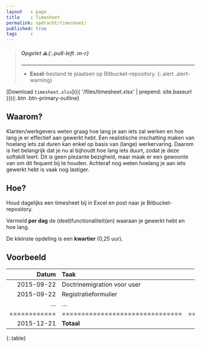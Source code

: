 ```yaml
---
layout   : page
title    : Timesheet
permalink: opdracht/timesheet/
published: true
tags     :
---
```


> ##### **Opgelet** *:warning:*{:.pull-left .m-r}
> ---
> - **Excel**-bestand te plaatsen op Bitbucket-repository.
{:.alert .alert-warning}

[Download `timesheet.xlsx`]({{ '/files/timesheet.xlsx' | prepend: site.baseurl }}){:.btn .btn-primary-outline}


Waarom?
-------

Klanten/werkgevers weten graag hoe lang je aan iets zal werken en hoe lang je er effectief aan gewerkt hebt. Een realistische inschatting maken van hoelang iets zal duren kan enkel op basis van (lange) werkervaring. Daarom is het belangrijk dat je nu al bijhoudt hoe lang iets duurt, zodat je deze softskill leert. Dit is geen plezante bezigheid, maar maak er een gewoonte van om dit fequent bij te houden. Achteraf nog weten hoelang je aan iets gewerkt hebt is vaak nog lastiger.

Hoe?
----

Houd dagelijks een timesheet bij in Excel en post naar je Bitbucket-repository.

Vermeld **per dag** de (deel)functionaliteit(en) waaraan je gewerkt hebt en hoe lang.

De kleinste opdeling is een **kwartier** (0,25 uur). 

Voorbeeld
---------

| Datum      |   Taak                        |         Tijd   |
|-----------:|:------------------------------|---------------:|
| 2015-09-22 |   Doctrinemigration voor user |     0,25 uur   |
| 2015-09-22 |   Registratieformulier        |     3,75 uur   |
| …          |   …                           |        … uur   |
|============|===============================|================|
| 2015-12-21 | **Totaal**                    | **137,00 uur** |
{:.table}